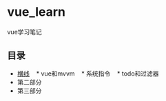 # vue_learn
vue学习笔记
## 目录
* [横线](#横线)
    * vue和mvvm
    * 系统指令
    * todo和过滤器
* 第二部分  
* 第三部分      
